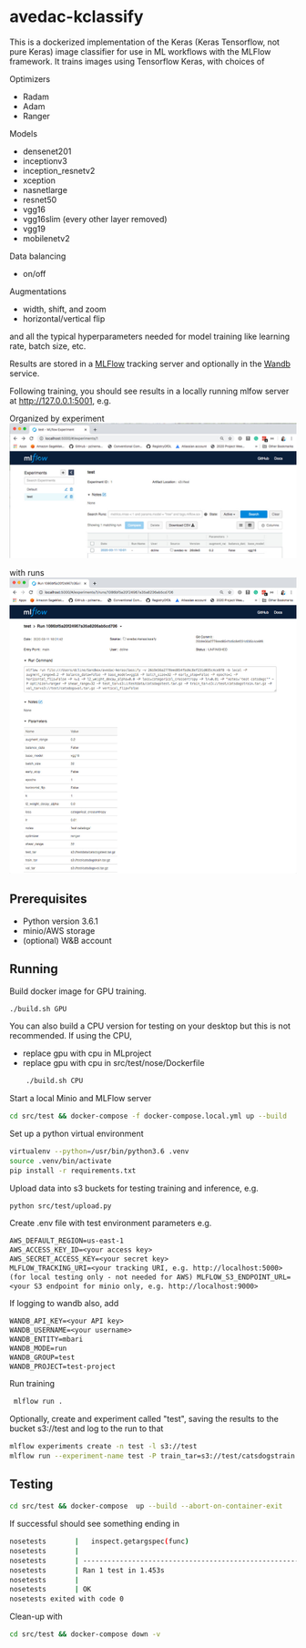 # avedac-kclassify #
This is a dockerized implementation of the Keras (Keras Tensorflow, not pure Keras) 
image classifier for use in ML workflows with the MLFlow framework.
It trains images using Tensorflow Keras, with choices of

Optimizers

* Radam
* Adam
* Ranger

Models

* densenet201
* inceptionv3
* inception_resnetv2
* xception
* nasnetlarge
* resnet50
* vgg16
* vgg16slim (every other layer removed)
* vgg19
* mobilenetv2

Data balancing

* on/off

Augmentations

* width, shift, and zoom  
* horizontal/vertical flip

and all the typical hyperparameters needed for model training like 
learning rate,  batch size, etc.

Results are stored in a [MLFlow](https://github.com/mlflow/mlflow) tracking server and optionally in the
 [Wandb](http://wandb.com) service. 

Following training, you should see results in a locally running mlfow server at http://127.0.0.1:5001, e.g.

Organized by experiment
![ Image link ](/img/mlflow_exp.jpg)

with runs
![ Image link ](/img/mlflow_run.jpg)
## Prerequisites
 - Python version 3.6.1 
- minio/AWS storage
- (optional) W&B account 
## Running
Build docker image for GPU training.
```bash
./build.sh GPU
```
You can also build a CPU version for testing on your desktop but this is not recommended.
If using the CPU,
* replace gpu with cpu in MLproject 
* replace gpu with cpu in src/test/nose/Dockerfile
```bash
    ./build.sh CPU
```
Start a local Minio and MLFlow server
```bash
cd src/test && docker-compose -f docker-compose.local.yml up --build
```
Set up a python virtual environment
```bash
virtualenv --python=/usr/bin/python3.6 .venv
source .venv/bin/activate
pip install -r requirements.txt
```
Upload data into s3 buckets for testing training and inference, e.g.
```
python src/test/upload.py
```
Create .env file with test environment parameters e.g.
```
AWS_DEFAULT_REGION=us-east-1
AWS_ACCESS_KEY_ID=<your access key>
AWS_SECRET_ACCESS_KEY=<your secret key>
MLFLOW_TRACKING_URI=<your tracking URI, e.g. http://localhost:5000>
(for local testing only - not needed for AWS) MLFLOW_S3_ENDPOINT_URL=<your S3 endpoint for minio only, e.g. http://localhost:9000>
```
If logging to wandb also, add
```
WANDB_API_KEY=<your API key>
WANDB_USERNAME=<your username>
WANDB_ENTITY=mbari
WANDB_MODE=run
WANDB_GROUP=test
WANDB_PROJECT=test-project
```
Run training
```bash
 mlflow run .
```
Optionally, create and experiment called "test", saving the results to the bucket s3://test and log to the run to that
```bash
mlflow experiments create -n test -l s3://test
mlflow run --experiment-name test -P train_tar=s3://test/catsdogstrain.tar.gz -P val_tar=s3://test/catsdogsval.tar.gz .
```

## Testing

```bash
cd src/test && docker-compose  up --build --abort-on-container-exit
```
If successful should see something ending in
```bash
nosetests       |   inspect.getargspec(func)
nosetests       |
nosetests       | ----------------------------------------------------------------------
nosetests       | Ran 1 test in 1.453s
nosetests       |
nosetests       | OK
nosetests exited with code 0
```
Clean-up with
```bash
cd src/test && docker-compose down -v
```